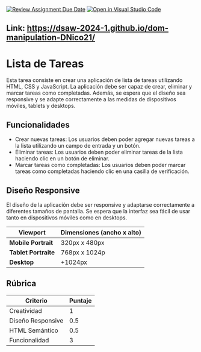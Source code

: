 [![Review Assignment Due Date](https://classroom.github.com/assets/deadline-readme-button-24ddc0f5d75046c5622901739e7c5dd533143b0c8e959d652212380cedb1ea36.svg)](https://classroom.github.com/a/EEMCX3dO)
[![Open in Visual Studio Code](https://classroom.github.com/assets/open-in-vscode-718a45dd9cf7e7f842a935f5ebbe5719a5e09af4491e668f4dbf3b35d5cca122.svg)](https://classroom.github.com/online_ide?assignment_repo_id=13819260&assignment_repo_type=AssignmentRepo)

## Link: https://dsaw-2024-1.github.io/dom-manipulation-DNico21/
# Lista de Tareas

Esta tarea consiste en crear una aplicación de lista de tareas utilizando HTML, CSS y JavaScript. La aplicación debe ser capaz de crear, eliminar y marcar tareas como completadas. Además, se espera que el diseño sea responsive y se adapte correctamente a las medidas de dispositivos móviles, tablets y desktops.

## Funcionalidades

- Crear nuevas tareas: Los usuarios deben poder agregar nuevas tareas a la lista utilizando un campo de entrada y un botón.
- Eliminar tareas: Los usuarios deben poder eliminar tareas de la lista haciendo clic en un botón de eliminar.
- Marcar tareas como completadas: Los usuarios deben poder marcar tareas como completadas haciendo clic en una casilla de verificación.

## Diseño Responsive

El diseño de la aplicación debe ser responsive y adaptarse correctamente a diferentes tamaños de pantalla. Se espera que la interfaz sea fácil de usar tanto en dispositivos móviles como en desktops.


| Viewport                | Dimensiones (ancho x alto) |
| ----------------------- | -------------------------- |
| **Mobile Portrait**     | 320px x 480px              |
| **Tablet Portraite**    | 768px x 1024p              |
| **Desktop**             | +1024px                    |

## Rúbrica

| Criterio           | Puntaje |
|--------------------|---------|
| Creatividad        | 1       |
| Diseño Responsive | 0.5     |
| HTML Semántico     | 0.5     |
| Funcionalidad      | 3       |


